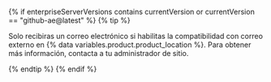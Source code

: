 {% if enterpriseServerVersions contains currentVersion or currentVersion == "github-ae@latest" %}
  {% tip %}

  Solo recibiras un correo electrónico si habilitas la compatibilidad con correo externo en {% data variables.product.product_location %}. Para obtener más información, contacta a tu administrador de sitio.

  {% endtip %}
{% endif %}
